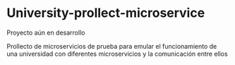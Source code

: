 # University-prollect-microservice

Proyecto aún en desarrollo 

Prollecto de microservicios de prueba para emular el funcionamiento de una universidad con diferentes microservicios y la comunicación entre ellos

